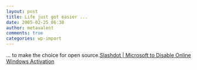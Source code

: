 ```yaml
---
layout: post
title: Life just got easier ...
date: 2005-02-25 06:38
author: metavalent
comments: true
categories: wp-import
---
```

... to make the choice for open source.<a href="http://it.slashdot.org/article.pl?sid=05/02/25/0350219&amp;from=rss">Slashdot | Microsoft to Disable Online Windows Activation</a>
